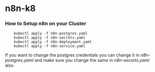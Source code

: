 # n8n-k8

### How to Setup n8n on your Cluster

``` 
    kubectl apply -f n8n-postgres.yaml
    kubectl apply -f n8n-secrets.yaml
    kubectl apply -f n8n-deployment.yaml
    kubectl apply -f n8n-service.yaml 
```
If you want to change the postgres credentials you can change it in *n8n-postgres.yaml*
and make sure you change the same in *n8n-secrets.yaml* also.
